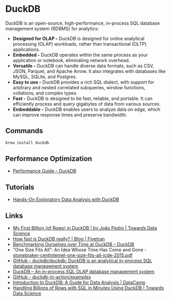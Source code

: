 # DuckDB

DuckDB is an open-source, high-performance, in-process SQL database management system (RDBMS) for analytics:

- **Designed for OLAP -** DuckDB is designed for online analytical processing (OLAP) workloads, rather than transactional (OLTP) applications.
- **Embedded -** DuckDB operates within the same process as your application or notebook, eliminating network overhead.
- **Versatile -** DuckDB can handle diverse data formats, such as CSV, JSON, Parquet, and Apache Arrow. It also integrates with databases like MySQL, SQLite, and Postgres.
- **Easy to use -** DuckDB provides a rich SQL dialect, with support for arbitrary and nested correlated subqueries, window functions, collations, and complex types.
- **Fast -** DuckDB is designed to be fast, reliable, and portable. It can efficiently process and query gigabytes of data from various sources.
- **Embeddable -** DuckDB enables users to analyze data on edge, which can improve response times and preserve bandwidth.

## Commands

```bash
brew install duckdb
```

## Performance Optimization

- [Performance Guide – DuckDB](https://duckdb.org/docs/guides/performance/overview.html)

## Tutorials

- [Hands-On Exploratory Data Analysis with DuckDB](https://www.packtpub.com/en-us/learning/how-to-tutorials/hands-on-exploratory-data-analysis-with-duckdb)

## Links

- [My First Billion (of Rows) in DuckDB | by João Pedro | Towards Data Science](https://towardsdatascience.com/my-first-billion-of-rows-in-duckdb-11873e5edbb5)
- [How fast is DuckDB really? | Blog | Fivetran](https://www.fivetran.com/blog/how-fast-is-duckdb-really)
- [Benchmarking Ourselves over Time at DuckDB – DuckDB](https://duckdb.org/2024/06/26/benchmarks-over-time.html)
- "One Size Fits All": An Idea Whose Time Has Come and Gone - [stonebraker-centintemel-one-size-fits-all-icde-2015.pdf](https://blobs.duckdb.org/papers/stonebraker-centintemel-one-size-fits-all-icde-2015.pdf)
- [GitHub - duckdb/duckdb: DuckDB is an analytical in-process SQL database management system](https://github.com/duckdb/duckdb)
- [DuckDB – An in-process SQL OLAP database management system](https://duckdb.org/)
- [GitHub - duckdb-in-action/examples](https://github.com/duckdb-in-action/examples)
- [Introduction to DuckDB: A Guide for Data Analysis | DataCamp](https://www.datacamp.com/blog/an-introduction-to-duckdb-what-is-it-and-why-should-you-use-it)
- [Handling Billions of Rows with SQL in Minutes Using DuckDB | Towards Data Science](https://towardsdatascience.com/handling-billions-of-records-in-minutes-with-sql-%EF%B8%8F-484d2d6027bc)
